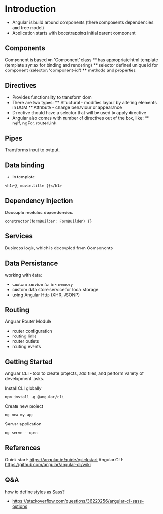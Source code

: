 # Introduction

* Angular is build around components (there components dependencies and tree model)
* Application starts with bootstrapping initial parent component

## Components

Component is based on 'Component' class
** has appropriate html template (template syntax for binding and rendering)
** selector defined unique id for component (selector: 'component-id')
** methods and properties

## Directives

* Provides functionality to transform dom
* There are two types:
** Structural - modifies layout by altering elements in DOM
** Attribute - change behaviour or appearance
* Directive should have a selector that will be used to apply directive
* Angular also comes with number of directives out of the box, like:
** ngIf, ngFor, routerLink

## Pipes

Transforms input to output.

## Data binding

* In template:
```
<h1>{{ movie.title }}</h1>
```

## Dependency Injection

Decouple modules dependencies.
```
constructor(formBuilder: FormBuilder) {}
```

## Services

Business logic, which is decoupled from Components

## Data Persistance

working with data:
* custom service for in-memory
* custom data store service for local storage
* using Angular Http (XHR, JSONP)

## Routing

Angular Router Module
* router configuration
* routing links
* router outlets
* routing events

## Getting Started

Angular CLI - tool to create projects, add files, and perform variety of development tasks.

Install CLI globally
```
npm install -g @angular/cli
```

Create new project
```
ng new my-app
```

Server application
```
ng serve --open
```

## References

Quick start: https://angular.io/guide/quickstart
Angular CLI: https://github.com/angular/angular-cli/wiki

## Q&A

how to define styles as Sass?
* https://stackoverflow.com/questions/36220256/angular-cli-sass-options

